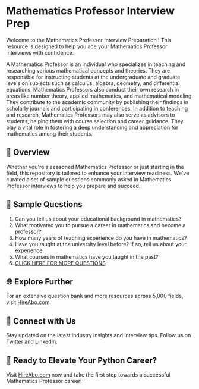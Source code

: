# Mathematics Professor Interview Prep

Welcome to the Mathematics Professor Interview Preparation ! This resource is designed to help you ace your Mathematics Professor interviews with confidence.

A Mathematics Professor is an individual who specializes in teaching and researching various mathematical concepts and theories. They are responsible for instructing students at the undergraduate and graduate levels on subjects such as calculus, algebra, geometry, and differential equations. Mathematics Professors also conduct their own research in areas like number theory, applied mathematics, and mathematical modeling. They contribute to the academic community by publishing their findings in scholarly journals and participating in conferences. In addition to teaching and research, Mathematics Professors may also serve as advisors to students, helping them with course selection and career guidance. They play a vital role in fostering a deep understanding and appreciation for mathematics among their students.

## 🚀 Overview

Whether you're a seasoned Mathematics Professor or just starting in the field, this repository is tailored to enhance your interview readiness. We've curated a set of sample questions commonly asked in Mathematics Professor interviews to help you prepare and succeed.

## 📝 Sample Questions

1. Can you tell us about your educational background in mathematics?
2. What motivated you to pursue a career in mathematics and become a professor?
3. How many years of teaching experience do you have in mathematics?
4. Have you taught at the university level before? If so, tell us about your experience.
5. What courses in mathematics have you taught in the past?
6. [CLICK HERE FOR MORE QUESTIONS](https://hireabo.com/job/19_0_3/Mathematics%20Professor)

## 🌐 Explore Further

For an extensive question bank and more resources across 5,000 fields, visit [HireAbo.com](https://www.hireabo.com).

## 📱 Connect with Us

Stay updated on the latest industry insights and interview tips. Follow us on [Twitter](https://twitter.com/hireabo) and [LinkedIn](https://www.linkedin.com/in/hire-abo-3609972a8/).

## 🚀 Ready to Elevate Your Python Career?

Visit [HireAbo.com](https://www.hireabo.com) now and take the first step towards a successful Mathematics Professor career!
